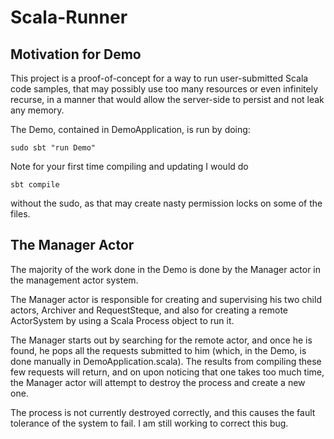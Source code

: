 Scala-Runner
============

Motivation for Demo
-------------------
This project is a proof-of-concept for a way to run user-submitted Scala
code samples, that may possibly use too many resources or even infinitely recurse,
in a manner that would allow the server-side to persist and not leak any memory.

The Demo, contained in DemoApplication, is run by doing:

    sudo sbt "run Demo"

Note for your first time compiling and updating I would do

    sbt compile

without the sudo, as that may create nasty permission locks on
some of the files.

The Manager Actor
-----------------
The majority of the work done in the Demo is done by the Manager actor
in the management actor system.

The Manager actor is responsible for creating and supervising his two
child actors, Archiver and RequestSteque, and also for creating a
remote ActorSystem by using a Scala Process object to run it.

The Manager starts out by searching for the remote actor, and
once he is found, he pops all the requests submitted to him
(which, in the Demo, is done manually in DemoApplication.scala).
The results from compiling these few requests will return,
and on upon noticing that one takes too much time, the Manager
actor will attempt to destroy the process and create a new one.

The process is not currently destroyed correctly, and this 
causes the fault tolerance of the system to fail.
I am still working to correct this bug.
